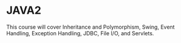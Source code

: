 # JAVA2
This course will cover Inheritance and Polymorphism, Swing, Event Handling, Exception Handling, JDBC, File I/O, and Servlets. 

